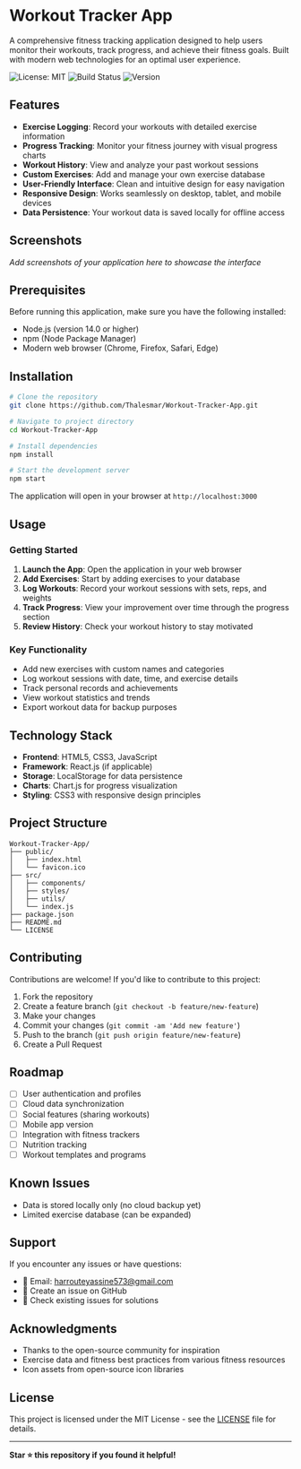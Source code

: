 # Workout Tracker App

A comprehensive fitness tracking application designed to help users monitor their workouts, track progress, and achieve their fitness goals. Built with modern web technologies for an optimal user experience.

![License: MIT](https://img.shields.io/badge/License-MIT-yellow.svg)
![Build Status](https://img.shields.io/badge/build-passing-brightgreen.svg)
![Version](https://img.shields.io/badge/version-1.0.0-blue.svg)

## Features

- **Exercise Logging**: Record your workouts with detailed exercise information
- **Progress Tracking**: Monitor your fitness journey with visual progress charts
- **Workout History**: View and analyze your past workout sessions
- **Custom Exercises**: Add and manage your own exercise database
- **User-Friendly Interface**: Clean and intuitive design for easy navigation
- **Responsive Design**: Works seamlessly on desktop, tablet, and mobile devices
- **Data Persistence**: Your workout data is saved locally for offline access

## Screenshots

*Add screenshots of your application here to showcase the interface*

## Prerequisites

Before running this application, make sure you have the following installed:

- Node.js (version 14.0 or higher)
- npm (Node Package Manager)
- Modern web browser (Chrome, Firefox, Safari, Edge)

## Installation

```bash
# Clone the repository
git clone https://github.com/Thalesmar/Workout-Tracker-App.git

# Navigate to project directory
cd Workout-Tracker-App

# Install dependencies
npm install

# Start the development server
npm start
```

The application will open in your browser at `http://localhost:3000`

## Usage

### Getting Started
1. **Launch the App**: Open the application in your web browser
2. **Add Exercises**: Start by adding exercises to your database
3. **Log Workouts**: Record your workout sessions with sets, reps, and weights
4. **Track Progress**: View your improvement over time through the progress section
5. **Review History**: Check your workout history to stay motivated

### Key Functionality
- Add new exercises with custom names and categories
- Log workout sessions with date, time, and exercise details
- Track personal records and achievements
- View workout statistics and trends
- Export workout data for backup purposes

## Technology Stack

- **Frontend**: HTML5, CSS3, JavaScript
- **Framework**: React.js (if applicable)
- **Storage**: LocalStorage for data persistence
- **Charts**: Chart.js for progress visualization
- **Styling**: CSS3 with responsive design principles

## Project Structure

```
Workout-Tracker-App/
├── public/
│   ├── index.html
│   └── favicon.ico
├── src/
│   ├── components/
│   ├── styles/
│   ├── utils/
│   └── index.js
├── package.json
├── README.md
└── LICENSE
```

## Contributing

Contributions are welcome! If you'd like to contribute to this project:

1. Fork the repository
2. Create a feature branch (`git checkout -b feature/new-feature`)
3. Make your changes
4. Commit your changes (`git commit -am 'Add new feature'`)
5. Push to the branch (`git push origin feature/new-feature`)
6. Create a Pull Request

## Roadmap

- [ ] User authentication and profiles
- [ ] Cloud data synchronization
- [ ] Social features (sharing workouts)
- [ ] Mobile app version
- [ ] Integration with fitness trackers
- [ ] Nutrition tracking
- [ ] Workout templates and programs

## Known Issues

- Data is stored locally only (no cloud backup yet)
- Limited exercise database (can be expanded)

## Support

If you encounter any issues or have questions:

- 📧 Email: harrouteyassine573@gmail.com
- 🐛 Create an issue on GitHub
- 💬 Check existing issues for solutions

## Acknowledgments

- Thanks to the open-source community for inspiration
- Exercise data and fitness best practices from various fitness resources
- Icon assets from open-source icon libraries

## License

This project is licensed under the MIT License - see the [LICENSE](LICENSE) file for details.

---

**Star ⭐ this repository if you found it helpful!**